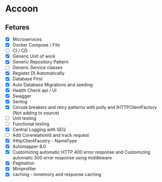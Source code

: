 # Accoon

## Fetures
 - [x] Microservices 
 - [x] Docker Compose / File
 - [ ] CI / CD
 - [x] Generic Unit of work
 - [x] Generic Repository Pattern 
 - [ ] Generic Service classes
 - [x] Register DI Automatically
 - [x] Database First
 - [x] Auto Database Migrations and seeding
 - [x] Health Check api / UI
 - [x] Swagger
 - [x] Serilog 
 - [x] Circute breakers and retry patterns with polly and IHTTPClientFactory (Not adding to source)
 - [ ] Unit testing
 - [ ] Functional testing
 - [x] Central Logging with SEQ
 - [ ] Add CorerelationId and track request
 - [x] IHttpClientFacotry -  NameType 
 - [x] Automapper 8.0
 - [x] Customizing automatic HTTP 400 error response and Customizing automatic 500 error response using middleware
 - [x] Pagination
 - [x] Miniprofiler
 - [x] caching - inmemory and response caching
